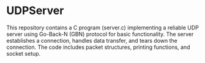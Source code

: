 # UDPServer
This repository contains a C program (server.c) implementing a reliable UDP server using Go-Back-N (GBN) protocol for basic functionality. The server establishes a connection, handles data transfer, and tears down the connection. The code includes packet structures, printing functions, and socket setup. 
